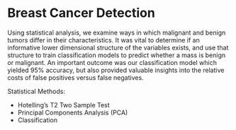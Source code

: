 # Breast Cancer Detection

Using statistical analysis, we examine ways in which malignant and benign tumors differ in their characteristics. It was vital to determine if an informative lower dimensional structure of the variables exists, and use that structure to train classification models to predict whether a mass is benign or malignant. An important outcome was our classification model which yielded 95% accuracy, but also provided valuable insights into the relative costs of false positives versus false negatives.

Statistical Methods: 
- Hotelling’s T2 Two Sample Test
- Principal Components Analysis (PCA)
- Classification
